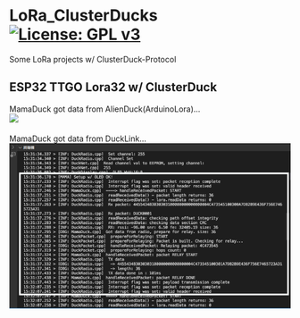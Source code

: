 # LoRa_ClusterDucks [![License: GPL v3](https://img.shields.io/badge/License-GPLv3-blue.svg)](https://www.gnu.org/licenses/gpl-3.0)<br>
Some LoRa projects w/ ClusterDuck-Protocol



## ESP32 TTGO Lora32 w/ ClusterDuck

MamaDuck got data from AlienDuck(ArduinoLora)...
<br>
<img src="pic/MamaDuck_ArduinoLora.png" width=600/>
<br><br>
MamaDuck got data from DuckLink...
<br>
<img src="pic/MamaDuck_DuckLink.png" width=600/>
<br><br>
